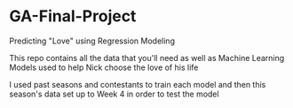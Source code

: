 # GA-Final-Project
Predicting "Love" using Regression Modeling

This repo contains all the data that you'll need as well as Machine Learning Models used to help Nick choose the love of his life

I used past seasons and contestants to train each model and then this season's data set up to Week 4 in order to test the model
